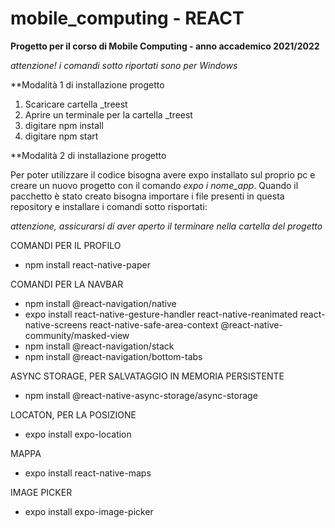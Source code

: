 # mobile_computing - REACT 
**Progetto per il corso di Mobile Computing - anno accademico 2021/2022**

_attenzione! i comandi sotto riportati sono per Windows_

**Modalità 1 di installazione progetto

1. Scaricare cartella _treest
2. Aprire un terminale per la cartella _treest
3. digitare npm install
4. digitare npm start


**Modalità 2 di installazione progetto

Per poter utilizzare il codice bisogna avere expo installato sul proprio pc e creare un nuovo progetto con il comando _expo i nome_app_. Quando il pacchetto è stato creato bisogna importare i file presenti in questa repository e installare i comandi sotto risportati:


_attenzione, assicurarsi di aver aperto il terminare nella cartella del progetto_


COMANDI PER IL PROFILO
- npm install react-native-paper

COMANDI PER LA NAVBAR
- npm install @react-navigation/native
- expo install react-native-gesture-handler react-native-reanimated react-native-screens react-native-safe-area-context @react-native-community/masked-view
- npm install @react-navigation/stack
- npm install @react-navigation/bottom-tabs

ASYNC STORAGE, PER SALVATAGGIO IN MEMORIA PERSISTENTE
- npm install @react-native-async-storage/async-storage

LOCATON, PER LA POSIZIONE
- expo install expo-location

MAPPA
- expo install react-native-maps

IMAGE PICKER
- expo install expo-image-picker
